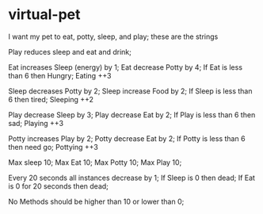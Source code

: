 # virtual-pet


I want my pet to eat, potty, sleep, and play; these are the strings

Play reduces sleep and eat and drink;

Eat increases Sleep (energy) by 1;
Eat decrease Potty by 4;
If Eat is less than 6 then Hungry;
Eating ++3

Sleep decreases Potty by 2;
Sleep increase Food by 2;
If Sleep is less than 6 then tired;
Sleeping ++2

Play decrease Sleep by 3;
Play decrease Eat by 2;
If Play is less than 6 then sad;
Playing ++3

Potty increases Play by 2;
Potty decrease Eat by 2;
If Potty is less than 6 then need go;
Pottying ++3

Max sleep 10;
Max Eat 10;
Max Potty 10;
Max Play 10;

Every 20 seconds all instances decrease by 1; 
If Sleep is 0 then dead;
If Eat is 0 for 20 seconds then dead;

No Methods should be higher than 10 or lower than 0;
